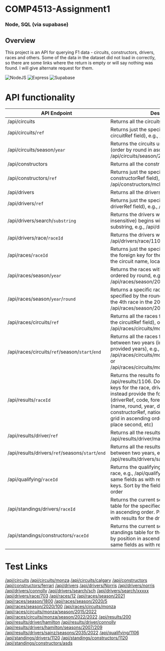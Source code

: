# COMP4513-Assignment1 
### Node, SQL (via supabase)

## Overview
This project is an API for querying F1 data - circuits, constructors, drivers, races and others. Some of the data in the dataset did not load in correctly, so there are some links where the return is empty or will say nothing was found. I will give alternate request for them. 

![NodeJS](https://badgen.net/static/NodeJS/22.11.0/green) ![Express](https://badgen.net/static/Express/4.21.2/blue) ![Supabase](https://badgen.net/static/Supabase/2.48.1/red)


# API functionality

| API Endpoint  | Description |
| ------------- | ------------- |
| /api/circuits  | Returns all the circuits  |
| /api/circuits/```ref```  | Returns just the specified circuit (use the circuitRef field), e.g., /api/circuits/monaco  |
| /api/circuits/season/```year``` | Returns the circuits used in a given season (order by round in ascending order), e.g., /api/circuits/season/2020 |
| /api/constructors  | Returns all the constructors |
| /api/constructors/```ref```  | Returns just the specified constructor (use the constructorRef field), e.g., /api/constructors/mclaren |
| /api/drivers  | Returns all the drivers |
| /api/drivers/```ref```  | Returns just the specified driver (use the driverRef field), e.g., /api/drivers/hamilton |
| /api/drivers/search/```substring```| Returns the drivers whose surname (case insensitive) begins with the provided substring, e.g., /api/drivers/search/sch  |
| /api/drivers/race/```raceId```  | Returns the drivers within a given race, e.g., /api/drivers/race/1106  |
| /api/races/```raceId``` | Returns just the specified race. Don't provide the foreign key for the circuit; instead provide the circuit name, location, and country |
| /api/races/season/```year```  | Returns the races within a given season ordered by round, e.g., /api/races/season/2020 |
| /api/races/season/```year```/```round``` | Returns a specific race within a given season specified by the round number, e.g., to return the 4th race in the 2022 season: /api/races/season/2022/4 |
| /api/races/circuits/```ref```  | Returns all the races for a given circuit (use the circuitRef field), ordered by year, e.g. /api/races/circuits/monza  |
| /api/races/circuits/```ref```/season/```start```/```end``` | Returns all the races for a given circuit between two years (include the races in the provided years), e.g., /api/races/circuits/monza/season/2015/2020 or /api/races/circuits/monza/season/2020/2020 |
| /api/results/```raceId```  | Returns the results for the specified race, e.g., /api/results/1106. Don't provide the foreign keys for the race, driver, and constructor; instead provide the following fields: driver (driverRef, code, forename, surname), race (name, round, year, date), constructor (name, constructorRef, nationality). Sort by the field grid in ascending order (1st place first, 2nd place second, etc) |
| /api/results/driver/```ref```  | Returns all the results for a given driver, e.g., /api/results/driver/max_verstappen  |
| /api/results/drivers/```ref```/seasons/```start```/```end``` | Returns all the results for a given driver between two years, e.g., /api/results/drivers/sainz/seasons/2022/2022 |
| /api/qualifying/```raceId```  | Returns the qualifying results for the specified race, e.g., /api/qualifying/1106. Provide the same fields as with results for the foreign keys. Sort by the field position in ascending order |
| /api/standings/drivers/```raceId```  | Returns the current season driver standings table for the specified race, sorted by position in ascending order. Provide the same fields as with results for the driver |
| /api/standings/constructors/```raceId```  | Returns the current season constructors standings table for the specified race, sorted by position in ascending order. Provide the same fields as with results for the constructor |



# Test Links
[/api/circuits](https://comp4513-assignment1-ds8x.onrender.com/api/circuits)
[/api/circuits/monza](https://comp4513-assignment1-ds8x.onrender.com/api/circuits/monza)
[/api/circuits/calgary](https://comp4513-assignment1-ds8x.onrender.com/api/circuits/calgary)
[/api/constructors](https://comp4513-assignment1-ds8x.onrender.com/api/constructors)
[/api/constructors/ferrari](https://comp4513-assignment1-ds8x.onrender.com/api/constructors/ferrari)
[/api/drivers](https://comp4513-assignment1-ds8x.onrender.com/api/drivers)
[/api/drivers/Norris](https://comp4513-assignment1-ds8x.onrender.com/api/drivers/Norris)
[/api/drivers/norris](https://comp4513-assignment1-ds8x.onrender.com/api/drivers/norris)
[/api/drivers/connolly](https://comp4513-assignment1-ds8x.onrender.com/api/drivers/connolly)
[/api/drivers/search/sch](https://comp4513-assignment1-ds8x.onrender.com/api/drivers/search/sch)
[/api/drivers/search/xxxxx](https://comp4513-assignment1-ds8x.onrender.com/api/drivers/search/xxxxx)
[/api/drivers/race/703](https://comp4513-assignment1-ds8x.onrender.com/api/drivers/race/703)
[/api/races/12](https://comp4513-assignment1-ds8x.onrender.com/api/races/12)
[/api/races/season/2021](https://comp4513-assignment1-ds8x.onrender.com/api/races/season/2021)
[/api/races/season/1800](https://comp4513-assignment1-ds8x.onrender.com/api/races/season/1800)
[/api/races/season/2020/5](https://comp4513-assignment1-ds8x.onrender.com/api/races/season/2020/5)
[/api/races/season/2020/100](https://comp4513-assignment1-ds8x.onrender.com/api/races/season/2020/100)
[/api/races/circuits/monza](https://comp4513-assignment1-ds8x.onrender.com/api/races/circuits/monza)
[/api/races/circuits/monza/season/2015/2022](https://comp4513-assignment1-ds8x.onrender.com/api/races/circuits/monza/season/2015/2022)
[/api/races/circuits/monza/season/2022/2022](https://comp4513-assignment1-ds8x.onrender.com/api/races/circuits/monza/season/2022/2022)
[/api/results/200](https://comp4513-assignment1-ds8x.onrender.com/api/results/200)
[/api/results/driver/hamilton](https://comp4513-assignment1-ds8x.onrender.com/api/results/driver/hamilton)
[/api/results/driver/connolly](https://comp4513-assignment1-ds8x.onrender.com/api/results/driver/connolly)
[/api/results/drivers/hamilton/seasons/2007/209](https://comp4513-assignment1-ds8x.onrender.com/api/results/drivers/hamilton/seasons/2007/2009)
[/api/results/drivers/sainz/seasons/2035/2022](https://comp4513-assignment1-ds8x.onrender.com/api/results/drivers/sainz/seasons/2035/2022)
[/api/qualifying/1106](https://comp4513-assignment1-ds8x.onrender.com/api/qualifying/1106)
[/api/standings/drivers/1120](https://comp4513-assignment1-ds8x.onrender.com/api/standings/drivers/1120)
[/api/standings/constructors/1120](https://comp4513-assignment1-ds8x.onrender.com/api/standings/constructors/1120)
[/api/standings/constructors/asds](https://comp4513-assignment1-ds8x.onrender.com/api/standings/constructors/asds)
